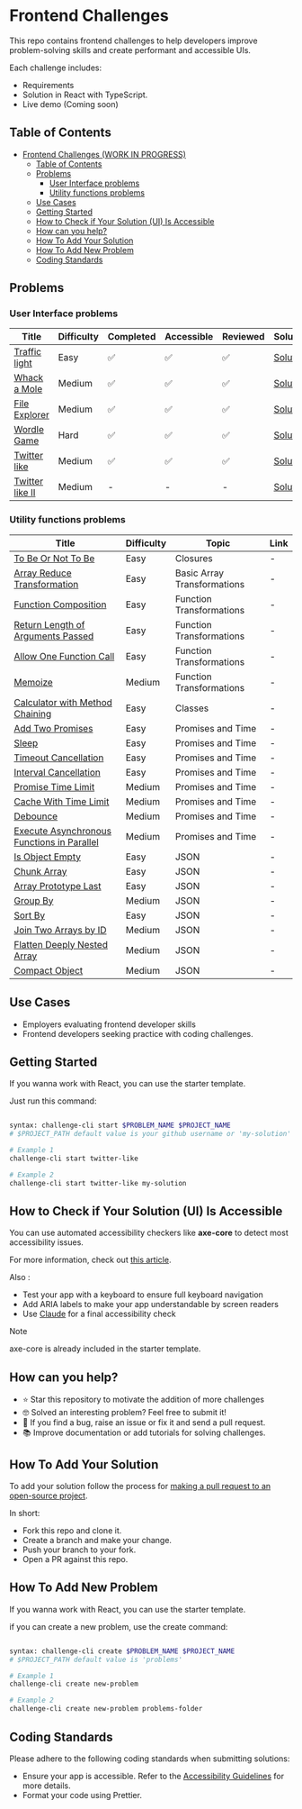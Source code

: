 # Frontend Challenges

This repo contains frontend challenges to help developers improve problem-solving skills and create performant and accessible UIs.

Each challenge includes:

- Requirements
- Solution in React with TypeScript.
- Live demo (Coming soon)

## Table of Contents

- [Frontend Challenges (WORK IN PROGRESS)](#frontend-challenges-work-in-progress)
  - [Table of Contents](#table-of-contents)
  - [Problems](#problems)
    - [User Interface problems](#user-interface-problems)
    - [Utility functions problems](#utility-functions-problems)
  - [Use Cases](#use-cases)
  - [Getting Started](#getting-started)
  - [How to Check if Your Solution (UI) Is Accessible](#how-to-check-if-your-solution-ui-is-accessible)
  - [How can you help?](#how-can-you-help)
  - [How To Add Your Solution](#how-to-add-your-solution)
  - [How To Add New Problem](#how-to-add-new-problem)
  - [Coding Standards](#coding-standards)

## Problems

### User Interface problems

<p align="center">

| Title                                                                                            | Difficulty | Completed | Accessible | Reviewed | Solution                                                 |
| ------------------------------------------------------------------------------------------------ | ---------- | --------- | ---------- | -------- | -------------------------------------------------------- |
| [Traffic light](https://frontendpractice.hmellahi.me/challenge/user-interface/traffic-light)     | Easy       | ✅        | ✅         | ✅       | [Solution](/problems/traffic-light/solutions/react-ts)   |
| [Whack a Mole](https://frontendpractice.hmellahi.me/challenge/user-interface/whack-a-mole)       | Medium     | ✅        | ✅         | ✅       | [Solution](/problems/whack-a-mole/solutions/react-ts)    |
| [File Explorer](https://frontendpractice.hmellahi.me/challenge/user-interface/file-explorer)     | Medium     | ✅        | ✅         | ✅       | [Solution](/problems/file-explorer/solutions/react-ts)   |
| [Wordle Game](https://frontendpractice.hmellahi.me/challenge/user-interface/wordle-game)         | Hard       | ✅        | ✅         | ✅       | [Solution](/problems/wordle-game/solutions/react-ts)     |
| [Twitter like](https://frontendpractice.hmellahi.me/challenge/user-interface/twitter-like)       | Medium     | ✅        | ✅         | ✅       | [Solution](/problems/twitter-like/solutions/react-ts)    |
| [Twitter like II](https://frontendpractice.hmellahi.me/challenge/user-interface/twitter-like-II) | Medium     | -         | -          | -        | [Solution](/problems/twitter-like-II/solutions/react-ts) |

</p>

### Utility functions problems

  <p align="center">

| Title                                                                                                                               | Difficulty | Topic                       | Link |
| ----------------------------------------------------------------------------------------------------------------------------------- | ---------- | --------------------------- | ---- |
| [To Be Or Not To Be](https://leetcode.com/problems/to-be-or-not-to-be/description/)                                                 | Easy       | Closures                    | -    |
| [Array Reduce Transformation](https://leetcode.com/problems/array-reduce-transformation/description/)                               | Easy       | Basic Array Transformations | -    |
| [Function Composition](https://leetcode.com/problems/function-composition/description/)                                             | Easy       | Function Transformations    | -    |
| [Return Length of Arguments Passed](https://leetcode.com/problems/return-length-of-arguments-passed/description/)                   | Easy       | Function Transformations    | -    |
| [Allow One Function Call](https://leetcode.com/problems/allow-one-function-call/description/)                                       | Easy       | Function Transformations    | -    |
| [Memoize](https://leetcode.com/problems/memoize/description/)                                                                       | Medium     | Function Transformations    | -    |
| [Calculator with Method Chaining](https://leetcode.com/problems/calculator-with-method-chaining/description/)                       | Easy       | Classes                     | -    |
| [Add Two Promises](https://leetcode.com/problems/add-two-promises/description/)                                                     | Easy       | Promises and Time           | -    |
| [Sleep](https://leetcode.com/problems/sleep/description/)                                                                           | Easy       | Promises and Time           | -    |
| [Timeout Cancellation](https://leetcode.com/problems/timeout-cancellation/description/)                                             | Easy       | Promises and Time           | -    |
| [Interval Cancellation](https://leetcode.com/problems/interval-cancellation/description/)                                           | Easy       | Promises and Time           | -    |
| [Promise Time Limit](https://leetcode.com/problems/promise-time-limit/description/)                                                 | Medium     | Promises and Time           | -    |
| [Cache With Time Limit](https://leetcode.com/problems/cache-with-time-limit/description/)                                           | Medium     | Promises and Time           | -    |
| [Debounce](https://leetcode.com/problems/debounce/description/)                                                                     | Medium     | Promises and Time           | -    |
| [Execute Asynchronous Functions in Parallel](https://leetcode.com/problems/execute-asynchronous-functions-in-parallel/description/) | Medium     | Promises and Time           | -    |
| [Is Object Empty](https://leetcode.com/problems/is-object-empty/description/)                                                       | Easy       | JSON                        | -    |
| [Chunk Array](https://leetcode.com/problems/chunk-array/description/)                                                               | Easy       | JSON                        | -    |
| [Array Prototype Last](https://leetcode.com/problems/array-prototype-last/description/)                                             | Easy       | JSON                        | -    |
| [Group By](https://leetcode.com/problems/group-by/description/)                                                                     | Medium     | JSON                        | -    |
| [Sort By](https://leetcode.com/problems/sort-by/description/)                                                                       | Easy       | JSON                        | -    |
| [Join Two Arrays by ID](https://leetcode.com/problems/join-two-arrays-by-id/description/)                                           | Medium     | JSON                        | -    |
| [Flatten Deeply Nested Array](https://leetcode.com/problems/flatten-deeply-nested-array/description/)                               | Medium     | JSON                        | -    |
| [Compact Object](https://leetcode.com/problems/compact-object/description/)                                                         | Medium     | JSON                        | -    |

</p>

## Use Cases

- Employers evaluating frontend developer skills
- Frontend developers seeking practice with coding challenges.

## Getting Started

If you wanna work with React, you can use the starter template.

Just run this command:

```bash

syntax: challenge-cli start $PROBLEM_NAME $PROJECT_NAME
# $PROJECT_PATH default value is your github username or 'my-solution'

# Example 1
challenge-cli start twitter-like

# Example 2
challenge-cli start twitter-like my-solution

```

## How to Check if Your Solution (UI) Is Accessible

You can use automated accessibility checkers like **axe-core** to detect most accessibility issues.

For more information, check out [this article](https://larsmagnus.co/blog/how-to-test-for-accessibility-with-axe-core-in-next-js-and-react).

Also :

- Test your app with a keyboard to ensure full keyboard navigation
- Add ARIA labels to make your app understandable by screen readers
- Use [Claude](https://claude.ai/new) for a final accessibility check

> [!NOTE]  
> axe-core is already included in the starter template.

## How can you help?

- ⭐️ Star this repository to motivate the addition of more challenges
- 🤓 Solved an interesting problem? Feel free to submit it!
- 🐞 If you find a bug, raise an issue or fix it and send a pull request.
- 📚 Improve documentation or add tutorials for solving challenges.

## How To Add Your Solution

To add your solution follow the process for [making a pull request to an open-source project](https://github.com/gabrieldemarmiesse/getting_started_open_source).

In short:

- Fork this repo and clone it.
- Create a branch and make your change.
- Push your branch to your fork.
- Open a PR against this repo.

## How To Add New Problem

If you wanna work with React, you can use the starter template.

if you can create a new problem, use the create command:

```bash

syntax: challenge-cli create $PROBLEM_NAME $PROJECT_NAME
# $PROJECT_PATH default value is 'problems'

# Example 1
challenge-cli create new-problem

# Example 2
challenge-cli create new-problem problems-folder

```

## Coding Standards

Please adhere to the following coding standards when submitting solutions:

- Ensure your app is accessible. Refer to the [Accessibility Guidelines](#how-to-check-if-your-solution-ui-is-accessible) for more details.
- Format your code using Prettier.
